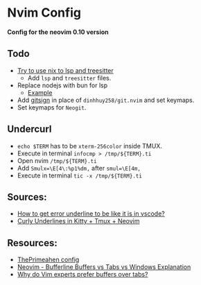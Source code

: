 # Nvim Config

**Config for the neovim 0.10 version**

## Todo

- [Try to use nix to lsp and treesitter](https://github.com/Kidsan/nixos-config/tree/main/home/programs/neovim)
  - Add `lsp` and `treesitter` files.
- Replace nodejs with bun for lsp
  - [Example](https://github.com/letieu/nvim-config/commit/237a314d06f87c528582d6da50d84ecac0fa7b27)
- Add [gitsign](https://github.com/lewis6991/gitsigns.nvim) in place of `dinhhuy258/git.nvim` and set keymaps.
- Set keymaps for `Neogit`.

## Undercurl

- `echo $TERM` has to be `xterm-256color` inside TMUX.
- Execute in terminal `infocmp > /tmp/${TERM}.ti`
- Open nvim `/tmp/${TERM}.ti`
- Add `Smulx=\E[4\:%p1%dm,` after `smul=\E[4m,`
- Execute in terminal `tic -x /tmp/${TERM}.ti`

## Sources:

- [How to get error underline to be like it is in vscode?](https://www.reddit.com/r/neovim/comments/11xsz20/comment/jd8cwvt/)
- [Curly Underlines in Kitty + Tmux + Neovim](https://evantravers.com/articles/2021/02/05/curly-underlines-in-kitty-tmux-neovim/)

## Resources:

- [ThePrimeahen config](https://github.com/ThePrimeagen/init.lua/tree/master)
- [Neovim - Bufferline Buffers vs Tabs vs Windows Explanation](https://www.youtube.com/watch?v=vJAmjAax2H0)
- [Why do Vim experts prefer buffers over tabs?](https://stackoverflow.com/questions/26708822/why-do-vim-experts-prefer-buffers-over-tabs/26710166#26710166)
